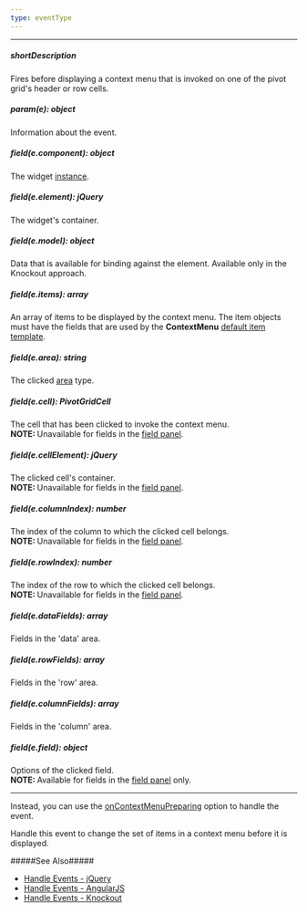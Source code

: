```yaml
---
type: eventType
---
```

---
##### shortDescription
Fires before displaying a context menu that is invoked on one of the pivot grid's header or row cells.

##### param(e): object
Information about the event.

##### field(e.component): object
The widget <a href="/Documentation/16_2/ApiReference/UI_Widgets/dxPivotGrid/Methods/#instance">instance</a>.

##### field(e.element): jQuery
The widget's container.

##### field(e.model): object
Data that is available for binding against the element. Available only in the Knockout approach.

##### field(e.items): array
An array of items to be displayed by the context menu. The item objects must have the fields that are used by the <b>ContextMenu</b> <a href="/Documentation/16_2/ApiReference/UI_Widgets/dxContextMenu/Default_Item_Template">default item template</a>.

##### field(e.area): string
The clicked <a href="/Documentation/16_2/ApiReference/Data_Layer/PivotGridDataSource/Configuration/fields/#area">area</a> type.

##### field(e.cell): PivotGridCell
The cell that has been clicked to invoke the context menu.<br />
<b>NOTE: </b>Unavailable for fields in the <a href="/Documentation/16_2/Guide/Widgets/PivotGrid/Visual_Elements/#Field_Panel">field panel</a>.

##### field(e.cellElement): jQuery
The clicked cell's container.<br />
<b>NOTE: </b>Unavailable for fields in the <a href="/Documentation/16_2/Guide/Widgets/PivotGrid/Visual_Elements/#Field_Panel">field panel</a>.

##### field(e.columnIndex): number
The index of the column to which the clicked cell belongs.<br />
<b>NOTE: </b>Unavailable for fields in the <a href="/Documentation/16_2/Guide/Widgets/PivotGrid/Visual_Elements/#Field_Panel">field panel</a>.

##### field(e.rowIndex): number
The index of the row to which the clicked cell belongs.<br />
<b>NOTE: </b>Unavailable for fields in the <a href="/Documentation/16_2/Guide/Widgets/PivotGrid/Visual_Elements/#Field_Panel">field panel</a>.

##### field(e.dataFields): array
Fields in the 'data' area.

##### field(e.rowFields): array
Fields in the 'row' area.

##### field(e.columnFields): array
Fields in the 'column' area.

##### field(e.field): object
Options of the clicked field.<br />
<b>NOTE: </b>Available for fields in the <a href="/Documentation/16_2/Guide/Widgets/PivotGrid/Visual_Elements/#Field_Panel">field panel</a> only.

---
Instead, you can use the [onContextMenuPreparing](/api-reference/10%20UI%20Widgets/dxPivotGrid/1%20Configuration/onContextMenuPreparing.md '/Documentation/ApiReference/UI_Widgets/dxPivotGrid/Configuration/#onContextMenuPreparing') option to handle the event.

Handle this event to change the set of items in a context menu before it is displayed.

#####See Also#####
- [Handle Events - jQuery](/concepts/00%20Getting%20Started/10%20Widget%20Basics%20-%20jQuery/15%20Handle%20Events.md '/Documentation/Guide/Getting_Started/Widget_Basics_-_jQuery/Handle_Events/')
- [Handle Events - AngularJS](/concepts/00%20Getting%20Started/20%20Widget%20Basics%20-%20AngularJS/15%20Handle%20Events.md '/Documentation/Guide/Getting_Started/Widget_Basics_-_AngularJS/Handle_Events/')
- [Handle Events - Knockout](/concepts/00%20Getting%20Started/25%20Widget%20Basics%20-%20Knockout/15%20Handle%20Events.md '/Documentation/Guide/Getting_Started/Widget_Basics_-_Knockout/Handle_Events/')